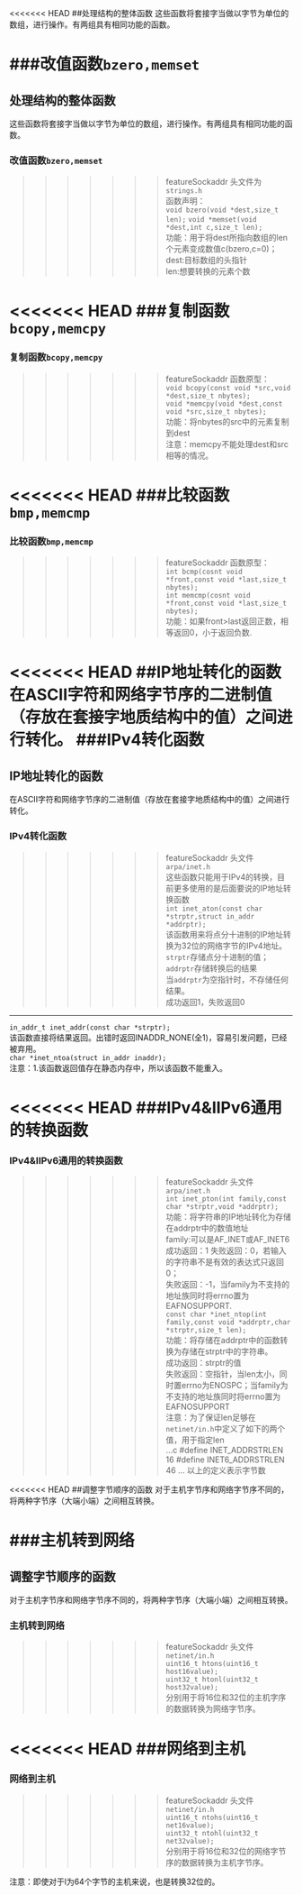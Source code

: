 <<<<<<< HEAD
##处理结构的整体函数
这些函数将套接字当做以字节为单位的数组，进行操作。有两组具有相同功能的函数。

###改值函数`bzero,memset`
=======
## 处理结构的整体函数
这些函数将套接字当做以字节为单位的数组，进行操作。有两组具有相同功能的函数。

### 改值函数`bzero,memset`
>>>>>>> featureSockaddr
头文件为`strings.h`  
函数声明：  
`void bzero(void *dest,size_t len);`
`void *memset(void *dest,int c,size_t len);`  
功能：用于将dest所指向数组的len个元素变成数值c(bzero,c=0)；
dest:目标数组的头指针  
len:想要转换的元素个数  

<<<<<<< HEAD
###复制函数`bcopy,memcpy`
=======
### 复制函数`bcopy,memcpy`
>>>>>>> featureSockaddr
函数原型：  
`void bcopy(const void *src,void *dest,size_t nbytes);`  
`void *memcpy(void *dest,const void *src,size_t nbytes);`  
功能：将nbytes的src中的元素复制到dest  
注意：memcpy不能处理dest和src相等的情况。  

<<<<<<< HEAD
###比较函数`bmp,memcmp`
=======
### 比较函数`bmp,memcmp`
>>>>>>> featureSockaddr
函数原型：  
`int bcmp(cosnt void *front,const void *last,size_t nbytes);`  
`int memcmp(cosnt void *front,const void *last,size_t nbytes);`  
功能：如果front>last返回正数，相等返回0，小于返回负数.
  
<<<<<<< HEAD
##IP地址转化的函数
在ASCII字符和网络字节序的二进制值（存放在套接字地质结构中的值）之间进行转化。
###IPv4转化函数
=======
## IP地址转化的函数
在ASCII字符和网络字节序的二进制值（存放在套接字地质结构中的值）之间进行转化。
### IPv4转化函数
>>>>>>> featureSockaddr
头文件`arpa/inet.h`  
这些函数只能用于IPv4的转换，目前更多使用的是后面要说的IP地址转换函数  
`int inet_aton(const char *strptr,struct in_addr *addrptr);`  
该函数用来将点分十进制的IP地址转换为32位的网络字节的IPv4地址。  
`strptr`存储点分十进制的值；`addrptr`存储转换后的结果  
当`addrptr`为空指针时，不存储任何结果。  
成功返回1，失败返回0  
-----
`in_addr_t inet_addr(const char *strptr);`  
该函数直接将结果返回。出错时返回INADDR_NONE(全1)，容易引发问题，已经被弃用。  
`char *inet_ntoa(struct in_addr inaddr);`  
注意：1.该函数返回值存在静态内存中，所以该函数不能重入。

<<<<<<< HEAD
###IPv4&IIPv6通用的转换函数
=======
### IPv4&IIPv6通用的转换函数
>>>>>>> featureSockaddr
头文件`arpa/inet.h`  
`int inet_pton(int family,const char *strptr,void *addrptr);`  
功能：将字符串的IP地址转化为存储在addrptr中的数值地址  
family:可以是AF_INET或AF_INET6  
成功返回：1
失败返回：0，若输入的字符串不是有效的表达式只返回0；  
失败返回：-1，当family为不支持的地址族同时将errno置为EAFNOSUPPORT.  
`const char *inet_ntop(int family,const void *addrptr,char *strptr,size_t len);`  
功能：将存储在addrptr中的函数转换为存储在strptr中的字符串。  
成功返回：strptr的值  
失败返回：空指针，当len太小，同时置errno为ENOSPC；当family为不支持的地址族同时将errno置为EAFNOSUPPORT  
注意：为了保证len足够在`netinet/in.h`中定义了如下的两个值，用于指定len  
...c
#define INET_ADDRSTRLEN 16
#define INET6_ADDRSTRLEN 46
...
以上的定义表示字节数  

<<<<<<< HEAD
##调整字节顺序的函数
对于主机字节序和网络字节序不同的，将两种字节序（大端小端）之间相互转换。

###主机转到网络
=======
## 调整字节顺序的函数
对于主机字节序和网络字节序不同的，将两种字节序（大端小端）之间相互转换。

### 主机转到网络
>>>>>>> featureSockaddr
头文件`netinet/in.h`  
`uint16_t htons(uint16_t host16value);`  
`uint32_t htonl(uint32_t host32value);`  
分别用于将16位和32位的主机字序的数据转换为网络字节序。  

<<<<<<< HEAD
###网络到主机
=======
### 网络到主机
>>>>>>> featureSockaddr
头文件`netinet/in.h`  
`uint16_t ntohs(uint16_t net16value);`  
`uint32_t ntohl(uint32_t net32value);`  
分别用于将16位和32位的网络字节序的数据转换为主机字节序。  

注意：即使对于l为64个字节的主机来说，也是转换32位的。
